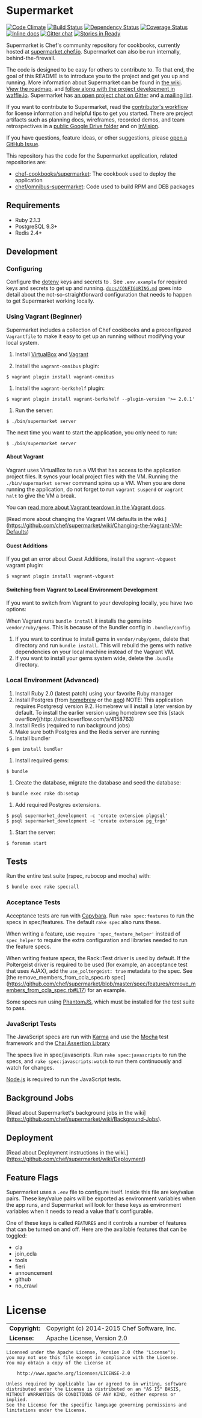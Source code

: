 # Supermarket

[![Code Climate](https://codeclimate.com/github/chef/supermarket.png)](https://codeclimate.com/github/chef/supermarket) [![Build Status](https://travis-ci.org/chef/supermarket.png?branch=master)](https://travis-ci.org/chef/supermarket) [![Dependency Status](https://gemnasium.com/chef/supermarket.png)](https://gemnasium.com/chef/supermarket) [![Coverage Status](https://coveralls.io/repos/chef/supermarket/badge.png?branch=master)](https://coveralls.io/r/chef/supermarket?branch=master) [![Inline docs](http://inch-ci.org/github/chef/supermarket.png)](http://inch-ci.org/github/chef/supermarket) [![Gitter chat](https://badges.gitter.im/chef/supermarket.png)](https://gitter.im/chef/supermarket) [![Stories in Ready](https://badge.waffle.io/chef/supermarket.png?label=ready&title=Ready)](https://waffle.io/chef/supermarket)

Supermarket is Chef's community repository for cookbooks, currently hosted
at [supermarket.chef.io](supermarket.chef.io). Supermarket can also be run
internally, behind-the-firewall.

The code is designed to be easy for others to contribute to. To that end,
the goal of this README is to introduce you to the project and get you up and
running. More information about Supermarket can be found in [the
wiki](https://github.com/chef/supermarket/wiki). 
[View the roadmap](https://github.com/chef/supermarket/wiki/Roadmap), and
[follow along with the project development in
waffle.io](https://waffle.io/chef/supermarket). Supermarket has
[an open project chat on Gitter](https://gitter.im/chef/supermarket)
and [a mailing list](https://groups.google.com/forum/#!forum/chef-supermarket).

If you want to contribute to Supermarket, read the [contributor's
workflow](https://github.com/chef/supermarket/blob/master/CONTRIBUTING.md)
for license information and helpful tips to get you started. There are project artifacts such as planning docs, wireframes, recorded
demos, and team retrospectives in a [public Google Drive
folder](https://drive.google.com/a/gofullstack.com/#folders/0B6WV7Qy0ZCUfbFFPNG9CejExUW8)
and on [InVision](https://projects.invisionapp.com/share/VMOMTJ36#/screens).

If you have questions, feature ideas, or other suggestions, please [open a
GitHub Issue](https://github.com/chef/supermarket/issues/new).

This repository has the code for the Supermarket application, related
repositories are:

* [chef-cookbooks/supermarket](https://github.com/chef-cookbooks/supermarket): The cookbook used to deploy the application
* [chef/omnibus-supermarket](https://github.com/chef/omnibus-supermarket): Code used to build RPM and DEB packages

## Requirements

- Ruby 2.1.3
- PostgreSQL 9.3+
- Redis 2.4+

## Development

### Configuring

Configure the [dotenv](https://github.com/bkeepers/dotenv) keys and secrets to .
See `.env.example` for required keys and secrets to get up and running.
[`docs/CONFIGURING.md`](https://github.com/chef/supermarket/blob/master/docs/CONFIGURING.md)
goes into detail about the not-so-straightforward configuration that needs
to happen to get Supermarket working locally.

### Using Vagrant (Beginner)

Supermarket includes a collection of Chef cookbooks and a preconfigured
`Vagrantfile` to make it easy to get up an running without modifying your local system.

1. Install [VirtualBox](https://www.virtualbox.org/wiki/Downloads) and
[Vagrant](http://www.vagrantup.com/downloads.html)

1. Install the `vagrant-omnibus` plugin:

  ```
  $ vagrant plugin install vagrant-omnibus
  ```

1. Install the `vagrant-berkshelf` plugin:

  ```
  $ vagrant plugin install vagrant-berkshelf --plugin-version '>= 2.0.1'
  ```

1. Run the server:

  ```
  $ ./bin/supermarket server
  ```

The next time you want to start the application, you only need to run:

```
$ ./bin/supermarket server
```

#### About Vagrant

Vagrant uses VirtualBox to run a VM that has access to the application project
files. It syncs your local project files with the VM. Running the
`./bin/supermarket server` command spins up a VM. When you are done running the
application, do not forget to run `vagrant suspend` or `vagrant halt` to give
the VM a break.

You can [read more about Vagrant teardown in the Vagrant
docs](http://docs.vagrantup.com/v2/getting-started/teardown.html).

[Read more about changing the Vagrant VM defaults in the wiki.]
(https://github.com/chef/supermarket/wiki/Changing-the-Vagrant-VM-Defaults)

#### Guest Additions

If you get an error about Guest Additions, install the `vagrant-vbguest` vagrant
plugin:

```
$ vagrant plugin install vagrant-vbguest
```

#### Switching from Vagrant to Local Environment Development

If you want to switch from Vagrant to your developing locally, you have two
options:

When Vagrant runs `bundle install` it installs the gems into `vendor/ruby/gems`.
This is because of the Bundler config in `.bundle/config`.

1. If you want to continue to install gems in `vendor/ruby/gems`, delete that
   directory and run `bundle install`. This will rebuild the gems with native
   dependencies on your local machine instead of the Vagrant VM.
1. If you want to install your gems system wide, delete the `.bundle`
   directory.


### Local Environment (Advanced)

1. Install Ruby 2.0 (latest patch) using your favorite Ruby manager
1. Install Postgres (from [homebrew](http://brew.sh/) or the [app](http://postgresapp.com/))
   NOTE: This application requires Postgresql version 9.2.  Homebrew will install a later version by default.  To install the earlier version using homebrew see this [stack overflow](http:
//stackoverflow.com/a/4158763)
1. Install Redis (required to run background jobs)
1. Make sure both Postgres and the Redis server are running
1. Install bundler

  ```
  $ gem install bundler
  ```

1. Install required gems:

  ```
  $ bundle
  ```

1. Create the database, migrate the database and seed the database:

  ```
  $ bundle exec rake db:setup
  ```

1. Add required Postgres extensions.

  ```
  $ psql supermarket_development -c 'create extension plpgsql'
  $ psql supermarket_development -c 'create extension pg_trgm'
  ```

1. Start the server:

  ```
  $ foreman start
  ```

## Tests

Run the entire test suite (rspec, rubocop and mocha) with:

``` sh
$ bundle exec rake spec:all
```

### Acceptance Tests

Acceptance tests are run with [Capybara](https://github.com/jnicklas/capybara).
Run `rake spec:features` to run the specs in spec/features. The default `rake
spec` also runs these.

When writing a feature, use `require 'spec_feature_helper'` instead of
`spec_helper` to require the extra configuration and libraries needed to run the
feature specs.

When writing feature specs, the Rack::Test driver is used by default. If the
Poltergeist driver is required to be used (for example, an acceptance test
that uses AJAX), add the `use_poltergeist: true` metadata to the spec. See
[the remove_members_from_ccla_spec.rb spec]
(https://github.com/chef/supermarket/blob/master/spec/features/remove_members_from_ccla_spec.rb#L17)
for an example.

Some specs run using [PhantomJS](http://phantomjs.org/), which must be
installed for the test suite to pass.

### JavaScript Tests

The JavaScript specs are run with [Karma](http://karma-runner.github.io) and use
the [Mocha](http://visionmedia.github.io/mocha/) test framework and the [Chai
Assertion Library](http://chaijs.com/)

The specs live in spec/javascripts. Run `rake spec:javascripts` to run the
specs, and `rake spec:javascripts:watch` to run them continuously and watch for
changes.

[Node.js](http://nodejs.org/) is required to run the JavaScript tests.

## Background Jobs

[Read about Supermarket's background jobs in the wiki]
(https://github.com/chef/supermarket/wiki/Background-Jobs).

## Deployment

[Read about Deployment instructions in the wiki.]
(https://github.com/chef/supermarket/wiki/Deployment)

## Feature Flags

Supermarket uses a `.env` file to configure itself. Inside this file are
key/value pairs. These key/value pairs will be exported as environment
variables when the app runs, and Supermarket will look for these keys as
environment variables when it needs to read a value that's configurable.

One of these keys is called `FEATURES` and it controls a number of features
that can be turned on and off. Here are the available features that can be
toggled:

* cla
* join_ccla
* tools
* fieri
* announcement
* github
* no_crawl

# License

|                      |                                          |
|:---------------------|:-----------------------------------------|
| **Copyright:**       | Copyright (c) 2014-2015 Chef Software, Inc.
| **License:**         | Apache License, Version 2.0

```text
Licensed under the Apache License, Version 2.0 (the "License");
you may not use this file except in compliance with the License.
You may obtain a copy of the License at

    http://www.apache.org/licenses/LICENSE-2.0

Unless required by applicable law or agreed to in writing, software
distributed under the License is distributed on an "AS IS" BASIS,
WITHOUT WARRANTIES OR CONDITIONS OF ANY KIND, either express or implied.
See the License for the specific language governing permissions and
limitations under the License.
```
